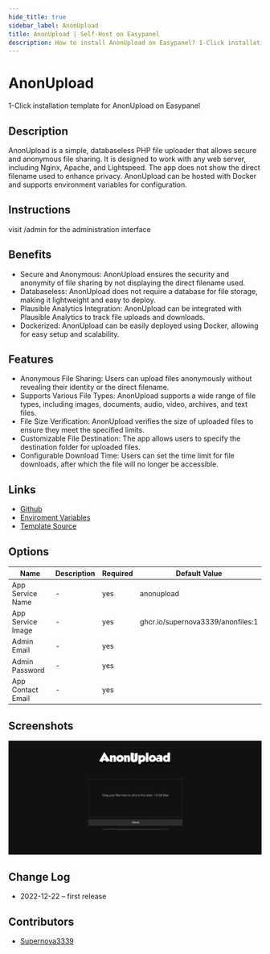 ```yaml
---
hide_title: true
sidebar_label: AnonUpload
title: AnonUpload | Self-Host on Easypanel
description: How to install AnonUpload on Easypanel? 1-Click installation template for AnonUpload on Easypanel
---
```


<!-- generated -->

# AnonUpload

1-Click installation template for AnonUpload on Easypanel

## Description

AnonUpload is a simple, databaseless PHP file uploader that allows secure and anonymous file sharing. It is designed to work with any web server, including Nginx, Apache, and Lightspeed. The app does not show the direct filename used to enhance privacy. AnonUpload can be hosted with Docker and supports environment variables for configuration.

## Instructions

visit /admin for the administration interface

## Benefits

- Secure and Anonymous: AnonUpload ensures the security and anonymity of file sharing by not displaying the direct filename used.
- Databaseless: AnonUpload does not require a database for file storage, making it lightweight and easy to deploy.
- Plausible Analytics Integration: AnonUpload can be integrated with Plausible Analytics to track file uploads and downloads.
- Dockerized: AnonUpload can be easily deployed using Docker, allowing for easy setup and scalability.

## Features

- Anonymous File Sharing: Users can upload files anonymously without revealing their identity or the direct filename.
- Supports Various File Types: AnonUpload supports a wide range of file types, including images, documents, audio, video, archives, and text files.
- File Size Verification: AnonUpload verifies the size of uploaded files to ensure they meet the specified limits.
- Customizable File Destination: The app allows users to specify the destination folder for uploaded files.
- Configurable Download Time: Users can set the time limit for file downloads, after which the file will no longer be accessible.

## Links

- [Github](https://github.com/supernova3339/anonupload)
- [Enviroment Variables](https://github.com/Supernova3339/anonupload/blob/main/env.md)
- [Template Source](https://github.com/easypanel-io/templates/tree/main/templates/anonupload)

## Options

Name | Description | Required | Default Value
-|-|-|-
App Service Name | - | yes | anonupload
App Service Image | - | yes | ghcr.io/supernova3339/anonfiles:1
Admin Email | - | yes | 
Admin Password | - | yes | 
App Contact Email | - | yes | 

## Screenshots

![AnonUpload Screenshot](./assets/screenshot.png)

## Change Log

- 2022-12-22 – first release

## Contributors

- [Supernova3339](https://github.com/Supernova3339)
